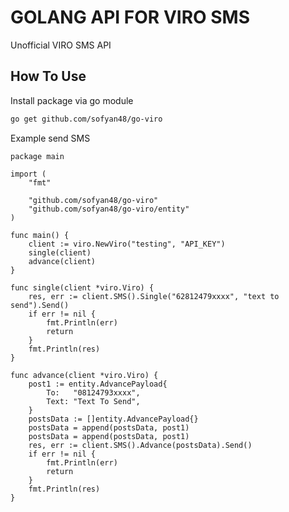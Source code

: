 # GOLANG API FOR VIRO SMS 
Unofficial VIRO SMS API

## How To Use

Install package via go module 
``` bash
go get github.com/sofyan48/go-viro
```

Example send SMS
``` golang
package main

import (
	"fmt"

	"github.com/sofyan48/go-viro"
	"github.com/sofyan48/go-viro/entity"
)

func main() {
	client := viro.NewViro("testing", "API_KEY")
	single(client)
	advance(client)
}

func single(client *viro.Viro) {
	res, err := client.SMS().Single("62812479xxxx", "text to send").Send()
	if err != nil {
		fmt.Println(err)
		return
	}
	fmt.Println(res)
}

func advance(client *viro.Viro) {
	post1 := entity.AdvancePayload{
		To:   "08124793xxxx",
		Text: "Text To Send",
	}
	postsData := []entity.AdvancePayload{}
	postsData = append(postsData, post1)
	postsData = append(postsData, post1)
	res, err := client.SMS().Advance(postsData).Send()
	if err != nil {
		fmt.Println(err)
		return
	}
	fmt.Println(res)
}

```